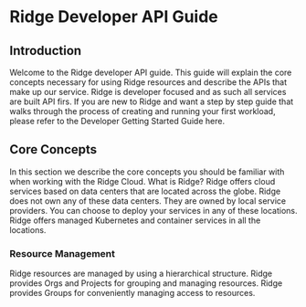 # Ridge Developer API Guide

## Introduction

Welcome to the Ridge developer API guide. This guide will explain the core concepts necessary for using Ridge resources and describe the APIs that make up our service. Ridge is developer focused and as such all services are built API firs.
If you are new to Ridge and want a step by step guide that walks through the process of creating and running your first workload, please refer to the Developer Getting Started Guide here.

## Core Concepts

In this section we describe the core concepts you should be familiar with when working with the Ridge Cloud.
What is Ridge?
Ridge offers cloud services based on data centers that are located across the globe. Ridge does not own any of these data centers. They are owned by local service providers. You can choose to deploy your services in any of these locations. Ridge offers managed Kubernetes and container services in all the locations.

### Resource Management

Ridge resources are managed by using a hierarchical structure. Ridge provides Orgs and Projects for grouping and managing resources. Ridge provides Groups for conveniently managing access to resources.
